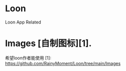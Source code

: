 # Loon
Loon App Related


# Images [自制图标][1].
希望loon作者能使用
[1]: https://github.com/RainyMoment/Loon/tree/main/Images
